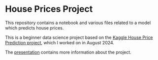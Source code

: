 # House Prices Project
This repository contains a notebook and various files related to a model which predicts house prices.

This is a beginner data science project based on the [Kaggle House Price Prediction project](https://www.kaggle.com/competitions/house-prices-advanced-regression-techniques/overview), which I worked on in August 2024.

The [presentation](ryndmorgan/house-prices-project/house_prices_linear_regression.pptx) contains more information about the project.

